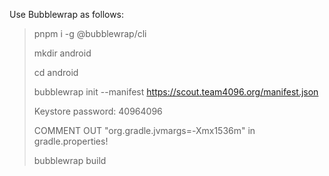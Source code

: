 Use Bubblewrap as follows:

> pnpm i -g @bubblewrap/cli
>
> mkdir android
>
> cd android
>
> bubblewrap init --manifest https://scout.team4096.org/manifest.json
>
> Keystore password: 40964096
>
> COMMENT OUT "org.gradle.jvmargs=-Xmx1536m" in gradle.properties!
>
> bubblewrap build

